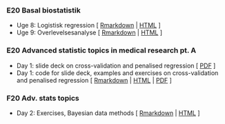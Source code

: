 ### E20 Basal biostatistik
- Uge 8: Logistisk regression \[ [Rmarkdown](E20_basal_statistik_uge_8_logistisk_regression.Rmd) \| [HTML](https://htmlpreview.github.io/?https://github.com/benskov/misc/blob/master/E20_basal_statistik_uge_8_logistisk_regression.html) \]
- Uge 9: Overlevelsesanalyse \[ [Rmarkdown](E20_basal_statistik_uge_9_overlevelsesanalyse.Rmd) \| [HTML](https://htmlpreview.github.io/?https://github.com/benskov/misc/blob/master/E20_basal_statistik_uge_9_overlevelsesanalyse.html) \]

### E20 Advanced statistic topics in medical research pt. A
- Day 1: slide deck on cross-validation and penalised regression \[ [PDF](E20_adv_stats_topics_ptA_slide_deck_day1.pdf) \]
- Day 1: code for slide deck, examples and exercises on cross-validation and penalised regression \[ [Rmarkdown](E20_adv_stats_topics_ptA_day1.Rmd) \| [HTML](https://htmlpreview.github.io/?https://github.com/benskov/misc/blob/master/E20_adv_stats_topics_ptA_day1.html) \| [PDF](E20_adv_stats_topics_ptA_day1.pdf) \]

### F20 Adv. stats topics
- Day 2: Exercises, Bayesian data methods \[ [Rmarkdown](F20_adv_stats_topic_heal_research_-_Exercises_day_2_Bayesian.Rmd) \| [HTML](https://htmlpreview.github.io/?https://github.com/benskov/misc/blob/master/F20_adv_stats_topic_heal_research_-_Exercises_day_2_Bayesian.html) \]

